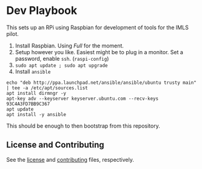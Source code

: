 # Dev Playbook

This sets up an RPi using Raspbian for development of tools for the IMLS pilot.

1. Install Raspbian. Using *Full* for the moment.
2. Setup however you like. Easiest might be to plug in a monitor. Set a password, enable `ssh`. (`raspi-config`)
3. `sudo apt update ; sudo apt upgrade`
4. Install `ansible`

```
echo "deb http://ppa.launchpad.net/ansible/ansible/ubuntu trusty main" | tee -a /etc/apt/sources.list
apt install dirmngr -y
apt-key adv --keyserver keyserver.ubuntu.com --recv-keys 93C4A3FD7BB9C367
apt update
apt install -y ansible
```

This should be enough to then bootstrap from this repository.
## License and Contributing

See the [license](LICENSE.md) and [contributing](CONTRIBUTING.md) files, respectively.